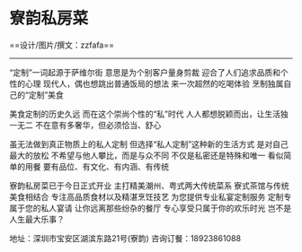 # 寮韵私房菜
==设计/图片/撰文：zzfafa==

----------
“定制”一词起源于萨维尔街
意思是为个别客户量身剪裁
迎合了人们追求品质和个性的心理
现代人，偶也想跳出普通饭局的想法
来一次超然的吃喝体验
烹制独属自己的“定制”美食

美食定制的历史久远
而在这个崇尚个性的“私”时代
人人都想脱颖而出，让生活独一无二
不在意有多奢华，但必须恰当、舒心

虽无法做到真正物质上的私人定制
但选择“私人定制”这种新的生活方式
是对自己最大的放松
不希望与他人攀比，而是与众不同
不仅是私密还是特殊和唯一
看似简单的用餐
要有品位、有文化、有内涵、有传统

寮韵私房菜已于今日正式开业
主打精美潮州、粤式两大传统菜系
寮式茶馆与传统美食相结合
专注高品质食材以及精湛烹饪技艺
为您提供专业私宴定制服务
定制专属于您的私人宴请
让你远离那些纷杂的餐厅
专心享受只属于你的欢乐时光
岂不是人生最大乐事？

地址：深圳市宝安区湖滨东路21号(寮韵)
咨询订餐：18923861088